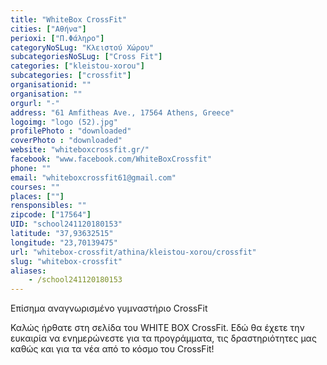 ```yaml
---
title: "WhiteBox CrossFit"
cities: ["Αθήνα"]
perioxi: ["Π.Φάληρο"]
categoryNoSLug: "Κλειστού Χώρου"
subcategoriesNoSLug: ["Cross Fit"]
categories: ["kleistou-xorou"]
subcategories: ["crossfit"]
organisationid: ""
organisation: ""
orgurl: "-"
address: "61 Amfitheas Ave., 17564 Athens, Greece"
logoimg: "logo (52).jpg"
profilePhoto : "downloaded"
coverPhoto : "downloaded"
website: "whiteboxcrossfit.gr/"
facebook: "www.facebook.com/WhiteBoxCrossfit"
phone: ""
email: "whiteboxcrossfit61@gmail.com"
courses: ""
places: [""]
rensponsibles: ""
zipcode: ["17564"]
UID: "school241120180153"
latitude: "37,93632515"
longitude: "23,70139475"
url: "whitebox-crossfit/athina/kleistou-xorou/crossfit"
slug: "whitebox-crossfit"
aliases:
    - /school241120180153
---
```



Eπίσημα αναγνωρισμένο γυμναστήριο CrossFit

Καλώς ήρθατε στη σελίδα του WHITE BOX CrossFit. Εδώ θα έχετε την ευκαιρία να ενημερώνεστε για τα προγράμματα, τις δραστηριότητες μας καθώς και για τα νέα από το κόσμο του CrossFit!